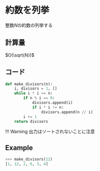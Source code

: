 # 約数を列挙

整数$N$の約数の列挙する

## 計算量

$O(\sqrt{N})$

## コード

```py
def make_divisors(n):
    i, divisors = 1, []
    while i * i <= n:
        if n % i == 0:
            divisors.append(i)
            if i * i != n:
                divisors.append(n // i)
        i += 1
    return divisors
```

!!! Warning
    出力はソートされないことに注意

## Example

```py
>>> make_divisors(12)
[1, 12, 2, 6, 3, 4]
```
